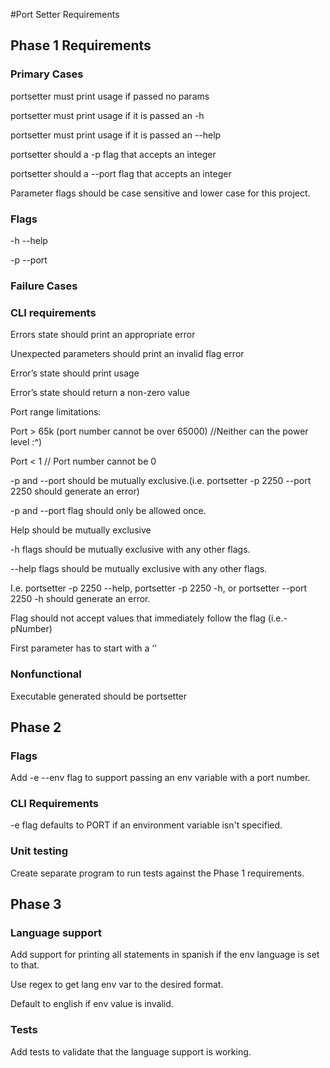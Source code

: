 #Port Setter Requirements




## Phase 1 Requirements


### Primary Cases

  portsetter must print usage if passed no params

  portsetter must print usage if it is passed an -h

  portsetter must print usage if it is passed an --help

  portsetter should a -p flag that accepts an integer

  portsetter should a --port flag that accepts an integer

  Parameter flags should be case sensitive and lower case for this project.

### Flags

  -h --help

  -p --port

### Failure Cases

### CLI requirements

  Errors state should print an appropriate error

  Unexpected parameters should print an invalid flag error

  Error’s state should print usage

  Error’s state should return a  non-zero value

  Port range limitations:

  Port > 65k (port number cannot be over 65000)  //Neither can the power level :^)

  Port < 1 // Port number cannot be 0

  -p and --port should be mutually exclusive.(i.e. portsetter -p 2250 --port 2250 should generate an error)

  -p and --port flag should only be allowed once.

  Help should be mutually exclusive

  -h flags should be mutually exclusive with any other flags.

  --help flags should be mutually exclusive with any other flags.

  I.e. portsetter -p 2250 --help, portsetter -p 2250 -h, or portsetter --port 2250 -h should generate an error.

  Flag should not accept values that immediately follow the flag (i.e.-pNumber)

  First parameter has to start with a ‘‘

### Nonfunctional

Executable generated should be portsetter

## Phase 2

### Flags

Add -e --env flag to support passing an env variable with a port number.

### CLI Requirements

-e flag defaults to PORT if an environment variable isn't specified.

### Unit testing

Create separate program to run tests against the Phase 1 requirements.

## Phase 3

### Language support

Add support for printing all statements in spanish if the env language is set to that.

Use regex to get lang env var to the desired format.

Default to english if env value is invalid.

### Tests

Add tests to validate that the language support is working.
